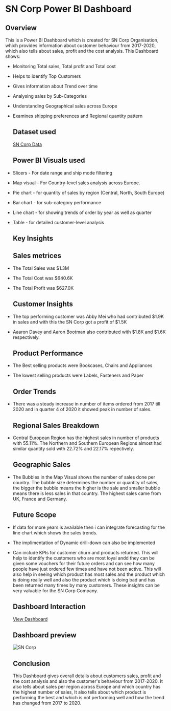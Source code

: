# SN Corp Power BI Dashboard
## Overview
This is a Power BI Dashboard which is created for SN Corp Organisation, which provides information about customer behaviour from 2017-2020, which also tells about sales, profit and the cost analysis.
This Dashboard shows:
* Monitoring Total sales, Total profit and Total cost
* Helps to identify Top Customers
* Gives information about Trend over time
* Analysing sales by Sub-Categories
* Understanding Geographical sales across Europe
* Examines shipping preferences and Regional quantity pattern

  ## Dataset used
  <a href="https://github.com/Abhishek20217/SN_Corp_PowerBI_Dashboard/blob/main/SN%20Corp.xlsx"> SN Corp Data <a/>

  ## Power BI Visuals used
* Slicers - For date range and ship mode filtering
* Map visual - For Country-level sales analysis across Europe.
* Pie chart - for quantity of sales by region (Central, North, South Europe)
* Bar chart - for sub-category performance
* Line chart - for showing trends of order by year as well as quarter
* Table - for detailed customer-level analysis

  ## Key Insights
  ## Sales metrices
* The Total Sales was $1.3M
* The Total Cost was $640.6K
* The Total Profit was $627.0K

  ## Customer Insights
* The top performing customer was Abby Mei who had contributed $1.9K in sales and with this the SN Corp got a profit of $1.5K
* Aaaron Davey and Aaron Bootman also contributed with $1.8K and $1.6K respectively.

  ## Product Performance
* The Best selling products were Bookcases, Chairs and Appliances
* The lowest selling products were Labels, Fasteners and Paper

  ## Order Trends
* There was a steady increase in number of items ordered from 2017 till 2020 and in quarter 4 of 2020 it showed peak in number of sales.

  ## Regional Sales Breakdown
* Central European Region has the highest sales in number of products with 55.11%. The Northern and Southern European Regions almost had similar quantity sold with   22.72% and 22.17% repectively.

  ## Geographic Sales
* The Bubbles in the Map Visual shows the number of sales done per country. The bubble size determines the number or quantity of sales, the bigger the bubble means   the higher is the sale and smaller bubble means there is less sales in that country. The highest sales came from UK, France and Germany.


  ## Future Scope
* If data for more years is available then i can integrate forecasting for the line chart which shows the sales trends.
* The implimentation of Dynamic drill-down can also be implemented
* Can include KPIs for customer churn and products returned. This will help to identify the customers who are most loyal andd they can be given some vouchers for     their future orders and can see how many people have just ordered few times and have not been active. This will also help in seeing which product has most sales
  and the product which is doing really well and also the product which is doing bad and has been returned many times by many customers. These insights can be very   valuable for the SN Corp Company.

  ## Dashboard Interaction
  <a href="https://github.com/Abhishek20217/SN_Corp_PowerBI_Dashboard/blob/main/SN%20Corp%20Dashboard.pbix"> View Dashboard <a/>

  ## Dashboard preview
  ![SN Corp](https://github.com/user-attachments/assets/32c5f5df-5e57-4b90-a2cc-6ec42ba50d3e)



  ## Conclusion
  This Dashboard gives overall details about customers sales, profit and the cost analysis and also the customer's behaviour from 2017-2020. It also tells about      sales per region across Europe and which country has the highest number of sales, It also tells about which product is performing the best and which is not         performing well and how the trend has changed from 2017 to 2020.
